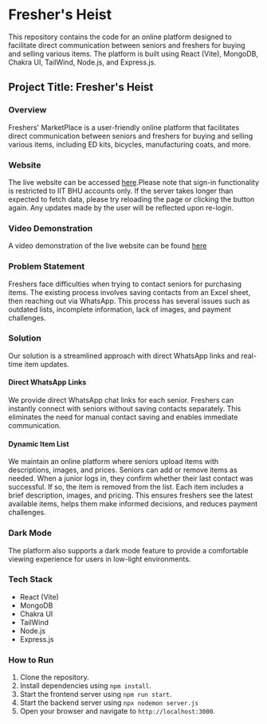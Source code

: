 # Fresher's Heist

This repository contains the code for an online platform designed to facilitate direct communication between seniors and freshers for buying and selling various items. The platform is built using React (Vite), MongoDB, Chakra UI, TailWind, Node.js, and Express.js.

## Project Title: Fresher's Heist

### Overview
Freshers' MarketPlace is a user-friendly online platform that facilitates direct communication between seniors and freshers for buying and selling various items, including ED kits, bicycles, manufacturing coats, and more.

### Website
The live website can be accessed [here](https://fresher-s-heist-fi9t.vercel.app).Please note that sign-in functionality is restricted to IIT BHU accounts only. If the server takes longer than expected to fetch data, please try reloading the page or clicking the button again. Any updates made by the user will be reflected upon re-login.

### Video Demonstration
A video demonstration of the live website can be found [here](https://jmp.sh/aGITXcrF)

### Problem Statement
Freshers face difficulties when trying to contact seniors for purchasing items. The existing process involves saving contacts from an Excel sheet, then reaching out via WhatsApp. This process has several issues such as outdated lists, incomplete information, lack of images, and payment challenges.

### Solution
Our solution is a streamlined approach with direct WhatsApp links and real-time item updates.

#### Direct WhatsApp Links
We provide direct WhatsApp chat links for each senior. Freshers can instantly connect with seniors without saving contacts separately. This eliminates the need for manual contact saving and enables immediate communication.

#### Dynamic Item List
We maintain an online platform where seniors upload items with descriptions, images, and prices. Seniors can add or remove items as needed. When a junior logs in, they confirm whether their last contact was successful. If so, the item is removed from the list. Each item includes a brief description, images, and pricing. This ensures freshers see the latest available items, helps them make informed decisions, and reduces payment challenges.

### Dark Mode
The platform also supports a dark mode feature to provide a comfortable viewing experience for users in low-light environments.

### Tech Stack
- React (Vite)
- MongoDB
- Chakra UI
- TailWind
- Node.js
- Express.js

### How to Run
1. Clone the repository.
2. Install dependencies using `npm install`.
3. Start the frontend server using `npm run start`.
4. Start the backend server using `npx nodemon server.js`
5. Open your browser and navigate to `http://localhost:3000`.
